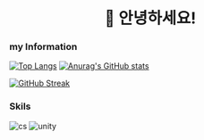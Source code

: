 # <div align="center"> 👋 안녕하세요! </div>


### my Information
[![Top Langs](https://github-readme-stats.vercel.app/api/top-langs/?username=simgksk)](https://github.com/anuraghazra/github-readme-stats)
[![Anurag's GitHub stats](https://github-readme-stats.vercel.app/api?username=simgksk)](https://github.com/anuraghazra/github-readme-stats)

[![GitHub Streak](https://streak-stats.demolab.com?user=simgksk&theme=material&hide_border=&border_radius=5&locale=ko&date_format=%5BY.%5Dn.j&card_width=500)](https://git.io/streak-stats)

### Skils
![cs](https://img.shields.io/badge/C%23-239120?style=for-the-badge&logo=c-sharp&logoColor=white)
![unity](https://img.shields.io/badge/Unity-100000?style=for-the-badge&logo=unity&logoColor=white)
